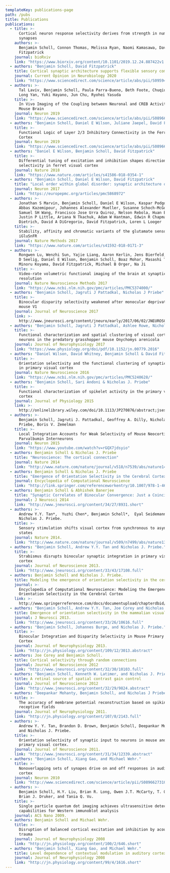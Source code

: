 ```yaml
---
templateKey: publications-page
path: /pubs
title: Publications
publications:
  - title: >-
      Cortical neuron response selectivity derives from strength in numbers of
      synapses
    authors: >-
      Benjamin Scholl, Connon Thomas, Melissa Ryan, Naomi Kamasawa, David
      Fitzpatrick
    journal: bioRxiv
    link: "https://www.biorxiv.org/content/10.1101/2019.12.24.887422v1.abstract"
  - authors: "Benjamin Scholl, David Fitzpatrick"
    title: Cortical synaptic architecture supports flexible sensory computations
    journal: Current Opinion in Neurobiology 2020
    link: "https://www.sciencedirect.com/science/article/abs/pii/S0959438820300337"
  - authors: >-
      Tal Laviv, Benjamin Scholl, Paula Parra-Bueno, Beth Foote, Chuqiu Zhang,
      Long Yan, Yuki Hayano, Jun Chu, Ryohei Yasuda
    title: >-
      In Vivo Imaging of the Coupling between Neuronal and CREB Activity in the
      Mouse Brain
    journal: Neuron 2019
    link: "https://www.sciencedirect.com/science/article/abs/pii/S0896627319310372"
  - authors: "Benjamin Scholl, Daniel E Wilson, Juliane Jaepel, David Fitzpatrick"
    title: >-
      Functional Logic of Layer 2/3 Inhibitory Connectivity in the Ferret Visual
      Cortex
    journal: Neuron 2019
    link: "https://www.sciencedirect.com/science/article/abs/pii/S0896627319306889"
  - authors: "Daniel E Wilson, Benjamin Scholl, David Fitzpatrick"
    title: >-
      Differential tuning of excitation and inhibition shapes direction
      selectivity in ferret visual cortex
    journal: Nature 2018
    link: "https://www.nature.com/articles/s41586-018-0354-1"
  - authors: "Benjamin Scholl, Daniel E Wilson, David Fitzpatrick"
    title: "Local order within global disorder: synaptic architecture of visual space"
    journal: Neuron 2017
    link: "https://europepmc.org/articles/pmc5868972"
  - authors: >-
      Jonathan S Marvin, Benjamin Scholl, Daniel E Wilson, Kaspar Podgorski,
      Abbas Kazemipour, Johannes Alexander Mueller, Susanne Schoch-McGovern,
      Samuel SH Wang, Francisco Jose Urra Quiroz, Nelson Rebola, Huan Bao,
      Justin P Little, Ariana N Tkachuk, Adam W Hantman, Edwin R Chapman, Dirk
      Dietrich, David A DiGregorio, David Fitzpatrick, Loren L Looger
    title: >-
      Stability, affinity and chromatic variants of the glutamate sensor
      iGluSnFR
    journal: Nature Methods 2017
    link: "https://www.nature.com/articles/s41592-018-0171-3"
  - authors: >-
      Rongwen Lu, Wenzhi Sun, Yajie Liang, Aaron Kerlin, Jens Bierfeld, Johannes
      D Seelig, Daniel E Wilson, Benjamin Scholl, Boaz Mohar, Masashi Tanimoto,
      Minoru Koyama, David Fitzpatrick, Michael B Orger, Na Ji
    title: >-
      Video-rate volumetric functional imaging of the brain at synaptic
      resolution
    journal: Nature Neuroscience Methods 2017
    link: "https://www.ncbi.nlm.nih.gov/pmc/articles/PMC5374000/"
  - authors: "Benjamin Scholl, Jagruti J Pattadkal, Nicholas J Priebe"
    title: >-
      Binocular disparity selectivity weakened after monocular deprivation in
      mouse V1
    journal: Journal of Neuroscience 2017
    link: >-
      http://www.jneurosci.org/content/jneuro/early/2017/06/02/JNEUROSCI.1193-16.2017.full.pdf
  - authors: "Benjamin Scholl, Jagruti J Pattadkal, Ashlee Rowe, Nicholas J Priebe"
    title: >-
      Functional characterization and spatial clustering of visual cortical
      neurons in the predatory grasshopper mouse Onychomys arenicola
    journal: Journal of Neurophysiology 2017
    link: "https://www.physiology.org/doi/pdf/10.1152/jn.00779.2016"
  - authors: "Daniel Wilson, David Whitney, Benjamin Scholl & David Fitzpatrick"
    title: >-
      Orientation selectivity and the functional clustering of synaptic inputs
      in primary visual cortex
    journal: Nature Neuroscience 2016
    link: "https://www.ncbi.nlm.nih.gov/pmc/articles/PMC5240628/"
  - authors: "Benjamin Scholl, Sari Andoni & Nicholas J. Priebe"
    title: >-
      Functional characterization of spikelet activity in the primary visual
      cortex
    journal: Journal of Physiology 2015
    link: >-
      http://onlinelibrary.wiley.com/doi/10.1113/JP270876/abstract;jsessionid=FFE8EA68F3029F1D0090DCE2123B3A85.f04t02?userIsAuthenticated=false&deniedAccessCustomisedMessage=
  - authors: >-
      Benjamin Scholl, Jagruti J. Pattadkal, Geoffrey A. Dilly, Nicholas J.
      Priebe, Boris V. Zemelman
    title: >-
      Local Integration Accounts for Weak Selectivity of Mouse Neocortical
      Parvalbumin Interneurons
    journal: Neuron 2015
    link: "https://www.youtube.com/watch?v=rGQX7jdsyio"
  - authors: Benjamin Scholl & Nicholas J. Priebe
    title: "Neuroscience: The cortical connection"
    journal: Nature 2014
    link: "http://www.nature.com/nature/journal/v518/n7539/abs/nature14201.html"
  - authors: Benjamin Scholl & Nicholas J. Priebe
    title: "Emergence of Orientation Selectivity in the Cerebral Cortex, Modeling"
    journal: Encyclopedia of Computational Neuroscience
    link: "http://link.springer.com/referenceworkentry/10.1007/978-1-4614-6675-8_576"
  - authors: Benjamin Scholl & Abhishek Banerjee
    title: "Synaptic Correlates of Binocular Convergence: Just a Coincidence?"
    journal: J Neurosci 2014
    link: "http://www.jneurosci.org/content/34/27/8931.short"
  - authors: >-
      Andrew Y.Y. Tan*,  Yuzhi Chen*, Benjamin Scholl*,  Eyal Seidemann  &
      Nicholas J. Priebe.
    title: >-
      Sensory stimulation shifts visual cortex from synchronous to asynchronous
      states
    journal: Nature 2014.
    link: "http://www.nature.com/nature/journal/v509/n7499/abs/nature13159.html"
  - authors: "Benjamin Scholl, Andrew Y.Y. Tan and Nicholas J. Priebe."
    title: >-
      Strabismus disrupts binocular synaptic integration in primary visual
      cortex
    journal: Journal of Neuroscience 2013.
    link: "http://www.jneurosci.org/content/33/43/17108.full"
  - authors: Benjamin Scholl and Nicholas J. Priebe.
    title: Modeling the emergence of orientation selectivity in the cerebral cortex
    journal: >-
      Encyclopedia of Computational Neuroscience: Modeling the Emergence of
      Orientation Selectivity in the Cerebral Cortex
    link: >-
      http://www.springerreference.com/docs/documentupload/chapterdbid/348641.html
  - authors: "Benjamin Scholl, Andrew Y.Y. Tan, Joe Corey and Nicholas J. Priebe."
    title: Emergence of orientation selectivity in the mammalian visual pathway
    journal: J Neurosci 2013.
    link: "http://www.jneurosci.org/content/33/26/10616.full"
  - authors: "Benjamin Scholl, Johannes Burge, and Nicholas J. Priebe."
    title: >-
      Binocular Integration and Disparity Selectivity in Mouse Primary Visual
      Cortex
    journal: Journal of Neurophysiology 2013.
    link: "http://jn.physiology.org/content/109/12/3013.abstract"
  - authors: Joe Corey and Benjamin Scholl.
    title: Cortical selectivity through random connections
    journal: Journal of Neuroscience 2012
    link: "http://www.jneurosci.org/content/32/30/10103.full"
  - authors: "Benjamin Scholl, Kenneth W. Latimer, and Nicholas J. Priebe."
    title: A retinal source of spatial contrast gain control
    journal: Journal of Neuroscience 2012
    link: "http://www.jneurosci.org/content/32/29/9824.abstract"
  - authors: "Deepankar Mohanty, Benjamin Scholl, and Nicholas J Priebe. "
    title: >-
      The accuracy of membrane potential reconstruction based on spiking
      receptive fields
    journal: Journal of Neurophysiology 2011.
    link: "http://jn.physiology.org/content/107/8/2143.full"
  - authors: >-
      Andrew Y. Y. Tan, Brandon D. Brown, Benjamin Scholl, Deepankar Mohanty,
      and Nicholas J. Priebe.
    title: >-
      Orientation selectivity of synaptic input to neurons in mouse and cat
      primary visual cortex.
    journal: Journal of Neuroscience 2011.
    link: "http://www.jneurosci.org/content/31/34/12339.abstract"
  - authors: "Benjamin Scholl, Xiang Gao, and Michael Wehr."
    title: >-
      Nonoverlapping sets of synapes drive on and off responses in auditory
      cortex
    journal: Neuron 2010
    link: "http://www.sciencedirect.com/science/article/pii/S0896627310000462"
  - authors: >-
      Benjamin Scholl, H.Y. Liu, Brian R. Long, Owen J.T. McCarty, T. O'Hare,
      Brian J. Druker, and Tania Q. Vu.
    title: >-
      Single particle quantum dot imaging achieves ultrasensitive detection
      capabilities for Western immunoblot analysis
    journal: ACS Nano 2009.
  - authors: Benjamin Scholl and Michael Wehr.
    title: >-
      Disruption of balanced cortical excitation and inhibition by acoustic
      trauma
    journal: Journal of Neurophysiology 2008
    link: "http://jn.physiology.org/content/100/2/646.short"
  - authors: "Benjamin Scholl, Xiang Gao, and Michael Wehr."
    title: Level dependence of contextual modulation in auditory cortex
    journal: Journal of Neurophysiology 2008
    link: "http://jn.physiology.org/content/99/4/1616.short"
---
```

